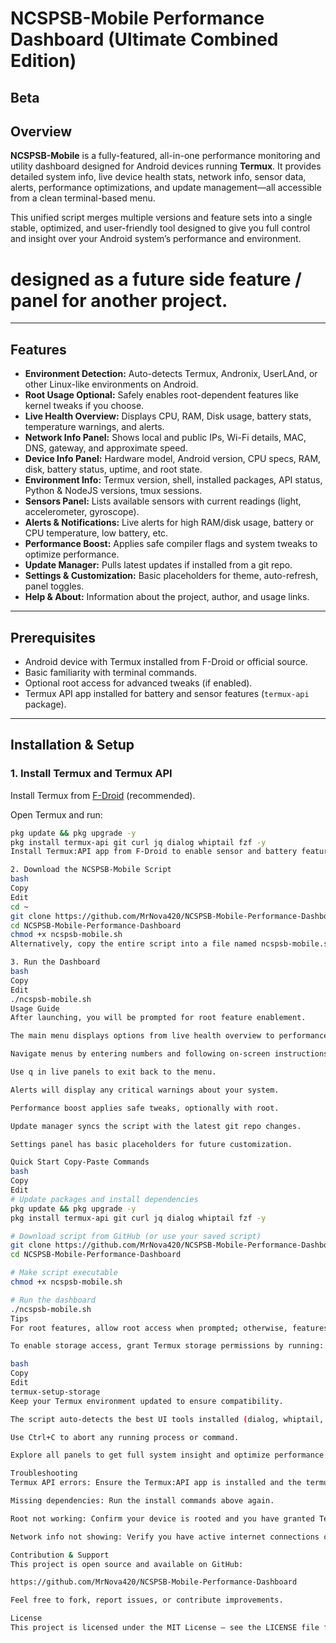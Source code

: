 # NCSPSB-Mobile Performance Dashboard (Ultimate Combined Edition)
Beta
---

## Overview

**NCSPSB-Mobile** is a fully-featured, all-in-one performance monitoring and utility dashboard designed for Android devices running **Termux**. It provides detailed system info, live device health stats, network info, sensor data, alerts, performance optimizations, and update management—all accessible from a clean terminal-based menu.

This unified script merges multiple versions and feature sets into a single stable, optimized, and user-friendly tool designed to give you full control and insight over your Android system’s performance and environment.
 # designed as a future side feature / panel for another project.
---

## Features

- **Environment Detection:** Auto-detects Termux, Andronix, UserLAnd, or other Linux-like environments on Android.
- **Root Usage Optional:** Safely enables root-dependent features like kernel tweaks if you choose.
- **Live Health Overview:** Displays CPU, RAM, Disk usage, battery stats, temperature warnings, and alerts.
- **Network Info Panel:** Shows local and public IPs, Wi-Fi details, MAC, DNS, gateway, and approximate speed.
- **Device Info Panel:** Hardware model, Android version, CPU specs, RAM, disk, battery status, uptime, and root state.
- **Environment Info:** Termux version, shell, installed packages, API status, Python & NodeJS versions, tmux sessions.
- **Sensors Panel:** Lists available sensors with current readings (light, accelerometer, gyroscope).
- **Alerts & Notifications:** Live alerts for high RAM/disk usage, battery or CPU temperature, low battery, etc.
- **Performance Boost:** Applies safe compiler flags and system tweaks to optimize performance.
- **Update Manager:** Pulls latest updates if installed from a git repo.
- **Settings & Customization:** Basic placeholders for theme, auto-refresh, panel toggles.
- **Help & About:** Information about the project, author, and usage links.

---

## Prerequisites

- Android device with Termux installed from F-Droid or official source.
- Basic familiarity with terminal commands.
- Optional root access for advanced tweaks (if enabled).
- Termux API app installed for battery and sensor features (`termux-api` package).

---

## Installation & Setup

### 1. Install Termux and Termux API

Install Termux from [F-Droid](https://f-droid.org/en/packages/com.termux/) (recommended).

Open Termux and run:

```bash
pkg update && pkg upgrade -y
pkg install termux-api git curl jq dialog whiptail fzf -y
Install Termux:API app from F-Droid to enable sensor and battery features.

2. Download the NCSPSB-Mobile Script
bash
Copy
Edit
cd ~
git clone https://github.com/MrNova420/NCSPSB-Mobile-Performance-Dashboard.git
cd NCSPSB-Mobile-Performance-Dashboard
chmod +x ncspsb-mobile.sh
Alternatively, copy the entire script into a file named ncspsb-mobile.sh.

3. Run the Dashboard
bash
Copy
Edit
./ncspsb-mobile.sh
Usage Guide
After launching, you will be prompted for root feature enablement.

The main menu displays options from live health overview to performance tweaks.

Navigate menus by entering numbers and following on-screen instructions.

Use q in live panels to exit back to the menu.

Alerts will display any critical warnings about your system.

Performance boost applies safe tweaks, optionally with root.

Update manager syncs the script with the latest git repo changes.

Settings panel has basic placeholders for future customization.

Quick Start Copy-Paste Commands
bash
Copy
Edit
# Update packages and install dependencies
pkg update && pkg upgrade -y
pkg install termux-api git curl jq dialog whiptail fzf -y

# Download script from GitHub (or use your saved script)
git clone https://github.com/MrNova420/NCSPSB-Mobile-Performance-Dashboard.git
cd NCSPSB-Mobile-Performance-Dashboard

# Make script executable
chmod +x ncspsb-mobile.sh

# Run the dashboard
./ncspsb-mobile.sh
Tips
For root features, allow root access when prompted; otherwise, features requiring root will be skipped safely.

To enable storage access, grant Termux storage permissions by running:

bash
Copy
Edit
termux-setup-storage
Keep your Termux environment updated to ensure compatibility.

The script auto-detects the best UI tools installed (dialog, whiptail, fzf) for enhanced menus.

Use Ctrl+C to abort any running process or command.

Explore all panels to get full system insight and optimize performance.

Troubleshooting
Termux API errors: Ensure the Termux:API app is installed and the termux-api package is present.

Missing dependencies: Run the install commands above again.

Root not working: Confirm your device is rooted and you have granted Termux root permissions.

Network info not showing: Verify you have active internet connections or Wi-Fi.

Contribution & Support
This project is open source and available on GitHub:

https://github.com/MrNova420/NCSPSB-Mobile-Performance-Dashboard

Feel free to fork, report issues, or contribute improvements.

License
This project is licensed under the MIT License — see the LICENSE file for details.
